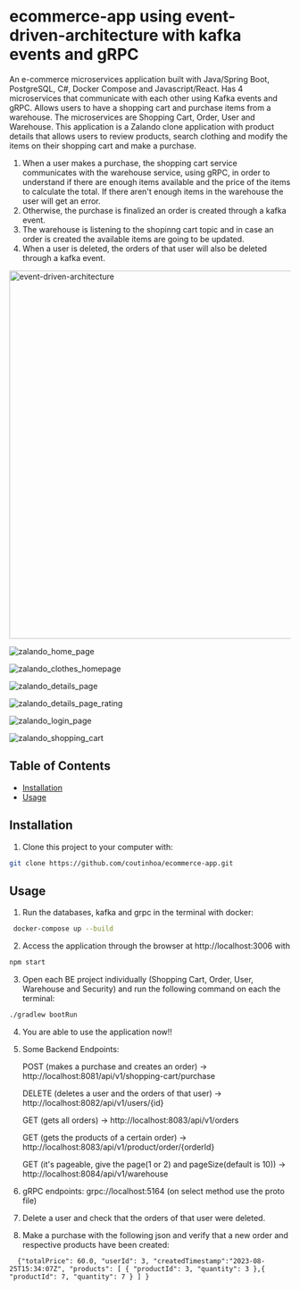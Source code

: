 # ecommerce-app using event-driven-architecture with kafka events and gRPC

An e-commerce microservices application built with Java/Spring Boot, PostgreSQL, C#, Docker Compose and Javascript/React. Has 4 microservices that communicate with each other using Kafka events and gRPC. Allows users to have a shopping cart and purchase items from a
warehouse. The microservices are Shopping Cart, Order, User and Warehouse.
This application is a Zalando clone application with product details that allows users to review products,
search clothing and modify the items on their shopping cart and make a purchase.

1. When a user makes a purchase, the shopping cart service communicates with the warehouse service, using gRPC, in order to understand if there are enough items available and the price of the items to calculate the total. If there aren't enough items in the warehouse the user will get an error.
2. Otherwise, the purchase is finalized an order is created through a kafka event.
3. The warehouse is listening to the shopinng cart topic and in case an order is created the available items are going to be updated.
4. When a user is deleted, the orders of that user will also be deleted through a kafka event.

<img width="659" alt="event-driven-architecture" src="https://github.com/coutinhoa/event-driven-architecture/assets/104270514/fe60f56f-334f-4e3d-a7dc-965a3bc11857">




![zalando_home_page](https://user-images.githubusercontent.com/104270514/188320172-c281c498-a306-4f1a-8d90-db91a4701576.jpg)

![zalando_clothes_homepage](https://user-images.githubusercontent.com/104270514/189997218-0d00e6d3-4972-4dfc-9c28-4fd6d6f664e4.jpg)

![zalando_details_page](https://user-images.githubusercontent.com/104270514/188320571-0fd32583-7b43-4970-9ff4-810d2e0d9f01.jpg)

![zalando_details_page_rating](https://user-images.githubusercontent.com/104270514/188320574-32cabc62-d062-4437-b59f-87678509b83a.jpg)

![zalando_login_page](https://user-images.githubusercontent.com/104270514/188320175-3672021c-f62c-4cf2-949e-2b8d78b6a8c7.jpg)

![zalando_shopping_cart](https://user-images.githubusercontent.com/104270514/188320176-308ccbd8-f057-4911-9d32-8490ab1a05eb.jpg)

## Table of Contents

- [Installation](#installation)
- [Usage](#usage)

## Installation

1. Clone this project to your computer with:

```sh
git clone https://github.com/coutinhoa/ecommerce-app.git
```


## Usage

1. Run the databases, kafka and grpc in the terminal with docker:
```sh
 docker-compose up --build
```

2. Access the application through the browser at http://localhost:3006 with
```sh
npm start 
```

3. Open each BE project individually (Shopping Cart, Order, User, Warehouse and Security) and run the following command on each the terminal:
```sh
./gradlew bootRun
```

4. You are able to use the application now!!

5. Some Backend Endpoints:

   POST (makes a purchase and creates an order) -> http://localhost:8081/api/v1/shopping-cart/purchase

   DELETE (deletes a user and the orders of that user) -> http://localhost:8082/api/v1/users/{id}

   GET (gets all orders) -> http://localhost:8083/api/v1/orders

   GET (gets the products of a certain order) -> http://localhost:8083/api/v1/product/order/{orderId}

   GET (it's pageable, give the page(1 or 2) and pageSize(default is 10)) -> http://localhost:8084/api/v1/warehouse

5. gRPC endpoints: grpc://localhost:5164 (on select method use the proto file)
6. Delete a user and check that the orders of that user were deleted.
7. Make a purchase with the following json and verify that a new order and respective products have been created:

`  {"totalPrice": 60.0,
"userId": 3,
"createdTimestamp":"2023-08-25T15:34:07Z",
"products": [
{
"productId": 3,
"quantity": 3
},{
"productId": 7,
"quantity": 7
}
]
}`
